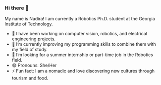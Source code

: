 ### Hi there 👋
My name is Nadira!
I am currently a Robotics Ph.D. student at the Georgia Institute of Technology.

- 🔭 I have been working on computer vision, robotics, and electrical engineering projects. 
- 🌱 I’m currently improving my programming skills to combine them with my field of study. 
- 🤔 I’m looking for a summer internship or part-time job in the Robotics field.
- 😄 Pronouns: She/Her
- ⚡ Fun fact: I am a nomadic and love discovering new cultures through tourism and food.

